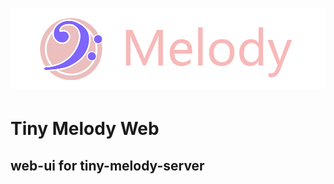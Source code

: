 # ![Tiny Melody Server](./src/assets/logotitle.png)
# Tiny Melody Web
## web-ui for tiny-melody-server
